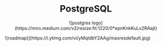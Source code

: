 <h1 align='center'>PostgreSQL</h1>
<p align='center'>
  ![postgres logo](https://miro.medium.com/v2/resize:fit:1220/0*epnKnkKuLx2RAajt)
</p>
!(roadmap)](https://i.ytimg.com/vi/yMqldbY2AAg/maxresdefault.jpg)
